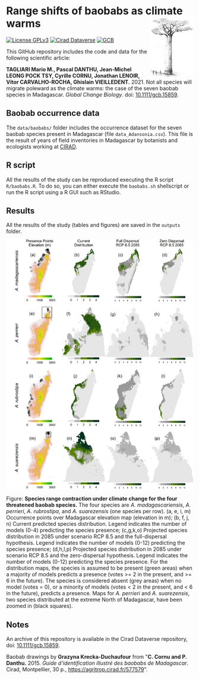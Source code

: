 # Range shifts of baobabs as climate warms <img src="A_grandidieri_drawing.jpg" align="right" alt="" width="120" />

[![License GPLv3](https://img.shields.io/badge/licence-GPLv3-8f10cb.svg)](https://www.gnu.org/licenses/gpl-3.0.html)
[![Cirad Dataverse](https://img.shields.io/badge/DOI-10.18167/DVN1/LIALRR-green)](https://doi.org/10.18167/DVN1/LIALRR)
[![GCB](https://img.shields.io/badge/GCB-10.1111/gcb.15859-blue)](https://doi.org/10.1111/gcb.15859)

This GitHub repository includes the code and data for the following scientific article:

**TAGLIARI Mario M., Pascal DANTHU, Jean-Michel LEONG POCK TSY, Cyrille CORNU, Jonathan LENOIR, Vítor CARVALHO-ROCHA, Ghislain VIEILLEDENT.** 2021. Not all species will migrate poleward as the climate warms: the case of the seven baobab species in Madagascar. _Global Change Biology_.
doi: [10.1111/gcb.15859](https://doi.org/10.1111/gcb.15859).

## Baobab occurrence data

The `data/baobabs/` folder includes the occurrence dataset for the seven baobab species present in Madagascar (file `data_Adansonia.csv`). This file is the result of years of field inventories in Madagascar by botanists and ecologists working at [CIRAD](https://www.cirad.fr).

## R script

All the results of the study can be reproduced executing the R script `R/baobabs.R`. To do so, you can either execute the `baobabs.sh` shellscript or run the R script using a R GUI such as RStudio.

## Results

All the results of the study (tables and figures) are saved in the `outputs` folder.

<center><img alt="SDA" src="outputs/plot_SDA_threat.png" width="600"></center>

Figure: **Species range contraction under climate change for the four threatened baobab species.** The four species are _A. madagascariensis_, _A. perrieri_, _A. rubrostipa_, and _A. suarezensis_ (one species per row). (a, e, i, m) Occurrence points over Madagascar elevation map (elevation in m); (b, f, j, n) Current predicted species distribution. Legend indicates the number of models (0-4) predicting the species presence; (c,g,k,o) Projected species distribution in 2085 under scenario RCP 8.5 and the full-dispersal hypothesis. Legend indicates the number of models (0-12) predicting the species presence; (d,h,l,p) Projected species distribution in 2085 under scenario RCP 8.5 and the zero-dispersal hypothesis. Legend indicates the number of models (0-12) predicting the species presence. For the distribution maps, the species is assumed to be present (green areas) when a majority of models predicts a presence (votes >= 2 in the present, and >= 6 in the future). The species is considered absent (grey areas) when no model (votes = 0), or a minority of models (votes < 2 in the present, and < 6 in the future), predicts a presence. Maps for _A. perrieri_ and _A. suarezensis_, two species distributed at the extreme North of Madagascar, have been zoomed in (black squares).

## Notes

An archive of this repository is available in the Cirad Dataverse repository, doi: [10.1111/gcb.15859](https://doi.org/10.1111/gcb.15859).

Baobab drawings by **Grazyna Krecka-Duchaufour** from "**C. Cornu and P. Danthu.** 2015. _Guide d'identification illustré des baobabs de Madagascar_. Cirad, Montpellier, 30 p., <https://agritrop.cirad.fr/577579>".
